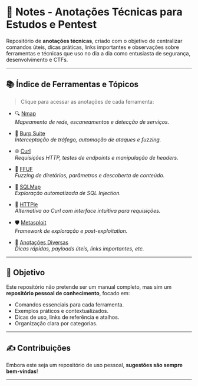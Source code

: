 # 🧠 Notes - Anotações Técnicas para Estudos e Pentest

Repositório de **anotações técnicas**, criado com o objetivo de centralizar comandos úteis, dicas práticas, links importantes e observações sobre ferramentas e técnicas que uso no dia a dia como entusiasta de segurança, desenvolvimento e CTFs.

---

## 📚 Índice de Ferramentas e Tópicos

> Clique para acessar as anotações de cada ferramenta:

- 🔍 [Nmap](./nmap.md/)  
  *Mapeamento de rede, escaneamentos e detecção de serviços.*

- 🐞 [Burp Suite](./burp/README.md)  
  *Interceptação de tráfego, automação de ataques e fuzzing.*

- 🌐 [Curl](./curl/README.md)  
  *Requisições HTTP, testes de endpoints e manipulação de headers.*

- 🦾 [FFUF](./ffuf/README.md)  
  *Fuzzing de diretórios, parâmetros e descoberta de conteúdo.*

- 💉 [SQLMap](./sqlmap/README.md)  
  *Exploração automatizada de SQL Injection.*

- 📂 [HTTPie](./httpie/README.md)  
  *Alternativa ao Curl com interface intuitiva para requisições.*

- 🛡️ [Metasploit](./metasploit/README.md)  
  *Framework de exploração e post-exploitation.*

- 📎 [Anotações Diversas](./extra/README.md)  
  *Dicas rápidas, payloads úteis, links importantes, etc.*

---

## 🎯 Objetivo

Este repositório não pretende ser um manual completo, mas sim um **repositório pessoal de conhecimento**, focado em:

- Comandos essenciais para cada ferramenta.
- Exemplos práticos e contextualizados.
- Dicas de uso, links de referência e atalhos.
- Organização clara por categorias.

---

## ✍️ Contribuições

Embora este seja um repositório de uso pessoal, **sugestões são sempre bem-vindas**!  

---


